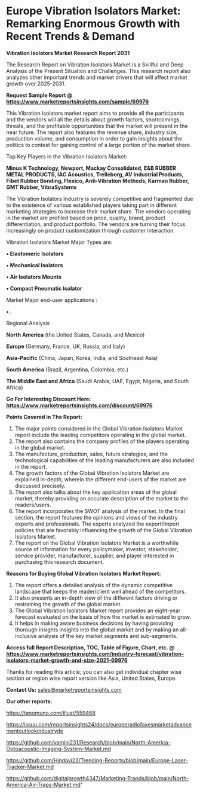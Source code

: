 # Europe Vibration Isolators Market: Remarking Enormous Growth with Recent Trends & Demand

<strong>Vibration Isolators Market Research Report 2031</strong>

The Research Report on Vibration Isolators Market is a Skillful and Deep Analysis of the Present Situation and Challenges. This research report also analyzes other important trends and market drivers that will affect market growth over 2025-2031.

<strong>Request Sample Report @ <a href=https://www.marketreportsinsights.com/sample/69976>https://www.marketreportsinsights.com/sample/69976</a></strong>

This Vibration Isolators market report aims to provide all the participants and the vendors will all the details about growth factors, shortcomings, threats, and the profitable opportunities that the market will present in the near future. The report also features the revenue share, industry size, production volume, and consumption in order to gain insights about the politics to contest for gaining control of a large portion of the market share.

Top Key Players in the Vibration Isolators Market:

<strong>Minus K Technology, Newport, Mackay Consolidated, E&B RUBBER METAL PRODUCTS, IAC Acoustics, Trelleborg, AV Industrial Products, Fibet Rubber Bonding, Flexico, Anti-Vibration Methods, Karman Rubber, GMT Rubber, VibraSystems</strong>

The Vibration Isolators Industry is severely competitive and fragmented due to the existence of various established players taking part in different marketing strategies to increase their market share. The vendors operating in the market are profiled based on price, quality, brand, product differentiation, and product portfolio. The vendors are turning their focus increasingly on product customization through customer interaction.

Vibration Isolators Market Major Types are:

<strong>• Elastomeric Isolators

• Mechanical Isolators

• Air Isolators Mounts

• Compact Pneumatic Isolator</strong>

Market Major end-user applications :

<strong>• .</strong>

Regional Analysis

</u><strong><b>North America</b></strong> (the United States, Canada, and Mexico)

<strong><b>Europe </b></strong>(Germany, France, UK, Russia, and Italy)

<strong><b>Asia-Pacific</b></strong> (China, Japan, Korea, India, and Southeast Asia)

<strong><b>South America</b></strong> (Brazil, Argentina, Colombia, etc.)

<strong><b>The Middle East and Africa</b></strong> (Saudi Arabia, UAE, Egypt, Nigeria, and South Africa)

<strong>Go For Interesting Discount Here: <a href=https://www.marketreportsinsights.com/discount/69976>https://www.marketreportsinsights.com/discount/69976</a></strong>

<strong>Points Covered in The Report:</strong>
<ol>
  <li>The major points considered in the Global Vibration Isolators Market report include the leading competitors operating in the global market.</li>
  <li>The report also contains the company profiles of the players operating in the global market.</li>
  <li>The manufacture, production, sales, future strategies, and the technological capabilities of the leading manufacturers are also included in the report.</li>
  <li>The growth factors of the Global Vibration Isolators Market are explained in-depth, wherein the different end-users of the market are discussed precisely.</li>
  <li>The report also talks about the key application areas of the global market, thereby providing an accurate description of the market to the readers/users.</li>
  <li>The report incorporates the SWOT analysis of the market. In the final section, the report features the opinions and views of the industry experts and professionals. The experts analyzed the export/import policies that are favorably influencing the growth of the Global Vibration Isolators Market.</li>
  <li>The report on the Global Vibration Isolators Market is a worthwhile source of information for every policymaker, investor, stakeholder, service provider, manufacturer, supplier, and player interested in purchasing this research document.</li>
</ol>
<strong>Reasons for Buying Global Vibration Isolators Market Report:</strong>

<ol>
  <li>The report offers a detailed analysis of the dynamic competitive landscape that keeps the reader/client well ahead of the competitors.</li>
  <li>It also presents an in-depth view of the different factors driving or restraining the growth of the global market.</li>
  <li>The Global Vibration Isolators Market report provides an eight-year forecast evaluated on the basis of how the market is estimated to grow.</li>
  <li>It helps in making aware business decisions by having providing thorough insights insights into the global market and by making an all-inclusive analysis of the key market segments and sub-segments.</li>
</ol>
<strong>Access full Report Description, TOC, Table of Figure, Chart, etc. @ <a href=https://www.marketreportsinsights.com/industry-forecast/vibration-isolators-market-growth-and-size-2021-69976>https://www.marketreportsinsights.com/industry-forecast/vibration-isolators-market-growth-and-size-2021-69976</a></strong>


Thanks for reading this article; you can also get individual chapter wise section or region wise report version like Asia, United States, Europe.

<strong>Contact Us:</strong>
sales@marketreportsinsights.com

<strong>Our other reports:</strong>

<a href=https://tanomuno.com/illust/559468>https://tanomuno.com/illust/559468</a>

<a href=https://issuu.com/reportsinsights24/docs/europeradiofaxesmarketadvancementoutlookindustryde>https://issuu.com/reportsinsights24/docs/europeradiofaxesmarketadvancementoutlookindustryde</a>

<a href=https://github.com/yamini231/Research/blob/main/North-America-Optoacoustic-Imaging-System-Market.md>https://github.com/yamini231/Research/blob/main/North-America-Optoacoustic-Imaging-System-Market.md</a>

<a href=https://github.com/Hindavi23/Trending-Reports/blob/main/Europe-Laser-Tracker-Market.md>https://github.com/Hindavi23/Trending-Reports/blob/main/Europe-Laser-Tracker-Market.md</a>

<a href=https://github.com/digitalgrowth4347/Marketing-Trands/blob/main/North-America-Air-Traps-Market.md>https://github.com/digitalgrowth4347/Marketing-Trands/blob/main/North-America-Air-Traps-Market.md</a>"
